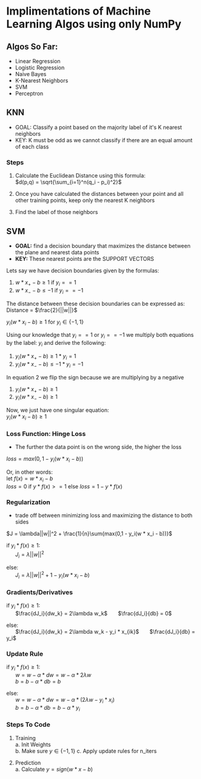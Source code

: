 # Implimentations of Machine Learning Algos using only NumPy

## Algos So Far:
- Linear Regression
- Logistic Regression
- Naive Bayes
- K-Nearest Neighbors
- SVM
- Perceptron
## KNN
- GOAL: Classify a point based on the majority label of it's K nearest neighbors
- KEY: K must be odd as we cannot classify if there are an equal amount of each class

### Steps
1. Calculate the Euclidean Distance using this formula: <br/>
$d(p,q) = \sqrt{\sum_{i=1}^n(q_i - p_i)^2}$

2. Once you have calculated the distances between your point and all other training points, keep only the nearest K neighbors

3. Find the label of those neighbors

## SVM
- **GOAL:** find a decision boundary that maximizes the distance between the plane and nearest data points
- **KEY:** These nearest points are the SUPPORT VECTORS

Lets say we have decision boundaries given by the formulas:
1. $w * x_+ - b \geq 1$ if $y_i == 1$ <br/>
2. $w * x_- - b \leq -1$ if $y_i == -1$

The distance between these decision boundaries can be expressed as: <br/>
Distance = $\frac{2}{||w||}$

$y_i(w * x_i - b) \geq 1$ for $y_i \in \{-1, 1\}$

Using our knowledge that $y_i == 1$ or $y_i == -1$ we multiply both equations by the label: $y_i$ and derive the following:

1. $y_i(w * x_+ - b) \geq 1 * y_i = 1$ <br/>
2. $y_i(w * x_- - b) \leq -1 * y_i = -1$

In equation 2 we flip the sign because we are multiplying by a negative

1. $y_i(w * x_+ - b) \geq 1$ <br/>
2. $y_i(w * x_- - b) \geq 1$

Now, we just have one singular equation:<br/>
$y_i(w * x_i - b) \geq 1$

### Loss Function: Hinge Loss
- The further the data point is on the wrong side, the higher the loss

$loss = max(0, 1 - y_i(w * x_i - b))$

Or, in other words: <br/>
let $f(x) = w * x_i - b$<br/>
$loss = 0$ if $y * f(x) >= 1$ else $loss = 1 - y * f(x)$

### Regularization
- trade off between minimizing loss and maximizing the distance to both sides

$J = \lambda||w||^2 + \frac{1}{n}\sum{max(0,1 - y_i(w * x_i - b))}$

if $y_i * f(x) \geq 1:$<br/>
&nbsp;&nbsp;&nbsp;&nbsp;&nbsp; $J_i = \lambda||w||^2$

else:<br/>
&nbsp;&nbsp;&nbsp;&nbsp;&nbsp; $J_i = \lambda||w||^2 + 1 - y_i(w * x_i - b)$

### Gradients/Derivatives

if $y_i * f(x) \geq 1:$<br/>
&nbsp;&nbsp;&nbsp;&nbsp;&nbsp; $\frac{dJ_i}{dw_k} = 2\lambda w_k$
&nbsp;&nbsp;&nbsp;&nbsp;&nbsp; $\frac{dJ_i}{db} = 0$

else:<br/>
&nbsp;&nbsp;&nbsp;&nbsp;&nbsp; $\frac{dJ_i}{dw_k} = 2\lambda w_k - y_i * x_{ik}$
&nbsp;&nbsp;&nbsp;&nbsp;&nbsp; $\frac{dJ_i}{db} = y_i$

### Update Rule

if $y_i * f(x) \geq 1:$<br/>
&nbsp;&nbsp;&nbsp;&nbsp;&nbsp; $w = w - \alpha * dw = w - \alpha * 2\lambda w$<br/>
&nbsp;&nbsp;&nbsp;&nbsp;&nbsp; $b = b - \alpha * db = b$

else:<br/>
&nbsp;&nbsp;&nbsp;&nbsp;&nbsp; $w = w - \alpha * dw = w - \alpha * (2\lambda w - y_i * x_i)$<br/>
&nbsp;&nbsp;&nbsp;&nbsp;&nbsp; $b = b - \alpha * db = b - \alpha * y_i$

### Steps To Code
1. Training<br/>
    a. Init Weights <br/>
    b. Make sure $y \in \{-1, 1\}$
    c. Apply update rules for n_iters

2. Prediction<br/>
    a. Calculate $y = sign(w * x - b)$